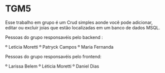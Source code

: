 # TGM5

Esse trabalho em grupo é um Crud simples aonde você pode adicionar, editar ou excluir joias que estão localizadas em um banco de dados MSQL.

Pessoas do grupo responsavéis pelo backend :

º Letícia Moretti
º Patryck Campos
º Maria Fernanda

Pessoas do grupo responsavéis pelo frontend:

º Larissa Belem
º Léticia Moretti
º Daniel Dias

